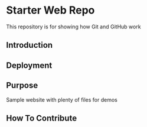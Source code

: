 # Starter Web Repo

This repository is for showing how Git and GitHub work

## Introduction

## Deployment

## Purpose

Sample website with plenty of files for demos

## How To Contribute